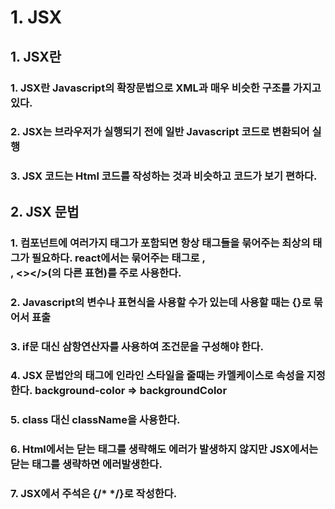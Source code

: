 # 1. JSX
## 1. JSX란
### 1. JSX란 Javascript의 확장문법으로 XML과 매우 비슷한 구조를 가지고 있다.
### 2. JSX는 브라우저가 실행되기 전에 일반 Javascript 코드로 변환되어 실행
### 3. JSX 코드는 Html 코드를 작성하는 것과 비슷하고 코드가 보기 편하다.

## 2. JSX 문법
### 1. 컴포넌트에 여러가지 태그가 포함되면 항상 태그들을 묶어주는 최상의 태그가 필요하다. react에서는 묶어주는 태그로 <Fragment></Fragment>, <div></div>, <></>(<Fragment></Fragment>의 다른 표현)를 주로 사용한다. 
### 2. Javascript의 변수나 표현식을 사용할 수가 있는데 사용할 때는 {}로 묶어서 표출
### 3. if문 대신 삼항연산자를 사용하여 조건문을 구성해야 한다.
### 4. JSX 문법안의 태그에 인라인 스타일을 줄때는 카멜케이스로 속성을 지정한다. background-color => backgroundColor
### 5. class 대신 className을 사용한다.
### 6. Html에서는 닫는 태그를 생략해도 에러가 발생하지 않지만 JSX에서는 닫는 태그를 생략하면 에러발생한다.
### 7. JSX에서 주석은 {/* */}로 작성한다.